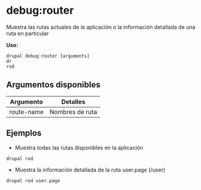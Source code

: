 # debug:router
Muestra las rutas actuales de la aplicación o la información detallada de una ruta en particular

**Uso:**
```
drupal debug:router [arguments]
dr
rod
```

## Argumentos disponibles
Argumento | Detalles
---------|-------------
route-name | Nombres de ruta

## Ejemplos
* Muestra todas las rutas disponibles en la aplicación
```
drupal rod
```
* Muestra la información detallada de la ruta user.page (/user)
```
drupal rod user.page
```
